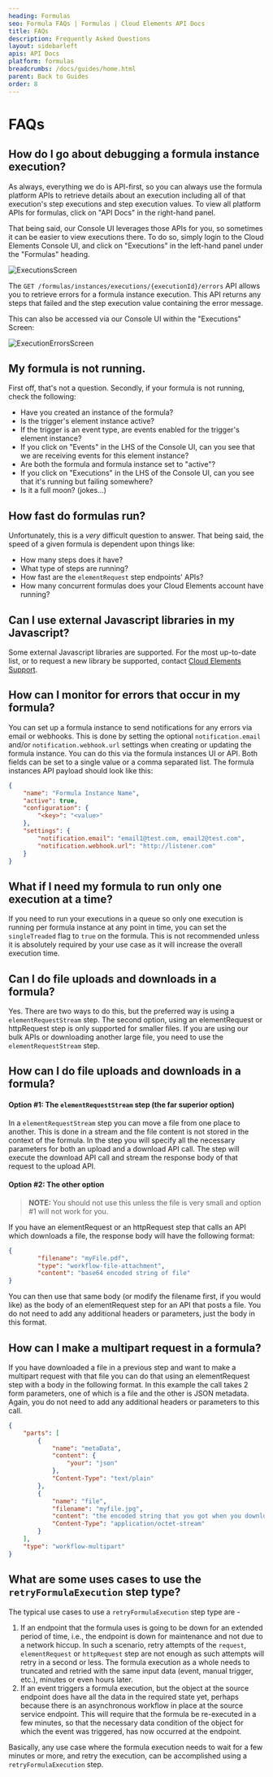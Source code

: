 ```yaml
---
heading: Formulas
seo: Formula FAQs | Formulas | Cloud Elements API Docs
title: FAQs
description: Frequently Asked Questions
layout: sidebarleft
apis: API Docs
platform: formulas
breadcrumbs: /docs/guides/home.html
parent: Back to Guides
order: 8
---
```


# FAQs

## **How do I go about debugging a formula instance execution?**
As always, everything we do is API-first, so you can always use the formula platform APIs to retrieve details about an execution including all of that execution's step executions and step execution values.  To view all platform APIs for formulas, click on "API Docs" in the right-hand panel.

That being said, our Console UI leverages those APIs for you, so sometimes it can be easier to view executions there.  To do so, simply login to the Cloud Elements Console UI, and click on "Executions" in the left-hand panel under the "Formulas" heading.

![ExecutionsScreen](/assets/img/formulas/executions.gif)

The `GET /formulas/instances/executions/{executionId}/errors` API allows you to retrieve errors for a formula instance execution.
This API returns any steps that failed and the step execution value containing the error message.

This can also be accessed via our Console UI within the "Executions" Screen:

![ExecutionErrorsScreen](https://cloud.githubusercontent.com/assets/7445993/19490597/037c8d34-952d-11e6-8c96-c2280ff329a2.gif)

## **My formula is not running.**
First off, that's not a question.  Secondly, if your formula is not running, check the following:

* Have you created an instance of the formula?
* Is the trigger's element instance active?
* If the trigger is an event type, are events enabled for the trigger's element instance?
* If you click on "Events" in the LHS of the Console UI, can you see that we are receiving events for this element instance?
* Are both the formula and formula instance set to "active"?
* If you click on "Executions" in the LHS of the Console UI, can you see that it's running but failing somewhere?
* Is it a full moon? (jokes...)

## **How fast do formulas run?**
Unfortunately, this is a *very* difficult question to answer.  That being said, the speed of a given formula is dependent upon things like:

* How many steps does it have?
* What type of steps are running?
* How fast are the `elementRequest` step endpoints' APIs?
* How many concurrent formulas does your Cloud Elements account have running?

## **Can I use external Javascript libraries in my Javascript?**
Some external Javascript libraries are supported.  For the most up-to-date list, or to request a new library be supported, contact [Cloud Elements Support](mailto:support@cloud-elements.com).

## **How can I monitor for errors that occur in my formula?**
You can set up a formula instance to send notifications for any errors via email or webhooks. This is done by setting the optional `notification.email` and/or `notification.webhook.url` settings when creating or updating the formula instance. You can do this via the formula instances UI or API. Both fields can be set to a single value or a comma separated list. The formula instances API payload should look like this:

```json
{
    "name": "Formula Instance Name",
    "active": true,
    "configuration": {
        "<key>": "<value>"
    },
    "settings": {
        "notification.email": "email1@test.com, email2@test.com",
        "notification.webhook.url": "http://listener.com"
    }
}
```

## **What if I need my formula to run only one execution at a time?**
If you need to run your executions in a queue so only one execution is running per formula instance at any point in time, you can set the `singleTreaded` flag to `true` on the formula. This is not recommended unless it is absolutely required by your use case as it will increase the overall execution time.

## **Can I do file uploads and downloads in a formula?**
Yes. There are two ways to do this, but the preferred way is using a `elementRequestStream` step. The second option, using an elementRequest or httpRequest step is only supported for smaller files. If you are using our bulk APIs or downloading another large file, you need to use the `elementRequestStream` step.

## **How can I do file uploads and downloads in a formula?**
#### Option #1: The `elementRequestStream` step (the far superior option)

In a `elementRequestStream` step you can move a file from one place to another. This is done in a stream and the file content is not stored in the context of the formula. In the step you will specify all the necessary parameters for both an upload and a download API call. The step will execute the download API call and stream the response body of that request to the upload API.

#### Option #2: The other option

> **NOTE:** You should not use this unless the file is very small and option #1 will not work for you.

If you have an elementRequest or an httpRequest step that calls an API which downloads a file, the response body will have the
following format:

```json
{
        "filename": "myFile.pdf",
        "type": "workflow-file-attachment",
        "content": "base64 encoded string of file"
}
```

You can then use that same body (or modify the filename first, if you would like) as the body of an elementRequest
step for an API that posts a file. You do not need to add any additional headers or parameters,
just the body in this format.

## **How can I make a multipart request in a formula?**
If you have downloaded a file in a previous step and want to make a multipart request with that file you can do that
using an elementRequest step with a body in the following format. In this example the call takes 2 form parameters,
one of which is a file and the other is JSON metadata. Again, you do not need to add any additional headers or
parameters to this call.

```json
{
    "parts": [
        {
            "name": "metaData",
            "content": {
                "your": "json"
            },
            "Content-Type": "text/plain"
        },
        {
            "name": "file",
            "filename": "myfile.jpg",
            "content": "the encoded string that you got when you downloaded the file",
            "Content-Type": "application/octet-stream"
        }
    ],
    "type": "workflow-multipart"
}
```

## **What are some uses cases to use the `retryFormulaExecution` step type?**
The typical use cases to use a `retryFormulaExecution` step type are -

1. If an endpoint that the formula uses is going to be down for an extended period of time, i.e., the endpoint is down for maintenance and not due to a network hiccup. In such a scenario, retry attempts of the `request`, `elementRequest` or `httpRequest` step are not enough as such attempts will retry in a second or less. The formula execution as a whole needs to truncated and retried with the same input data (event, manual trigger, etc.), minutes or even hours later.
2. If an event triggers a formula execution, but the object at the source endpoint does have all the data in the required state yet, perhaps because there is an asynchronous workflow in place at the source service endpoint. This will require that the formula be re-executed in a few minutes, so that the necessary data condition of the object for which the event was triggered, has now occurred at the endpoint.

Basically, any use case where the formula execution needs to wait for a few minutes or more, and retry the execution, can be accomplished using a `retryFormulaExecution` step.
